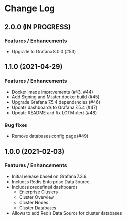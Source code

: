 # Change Log

## 2.0.0 (IN PROGRESS)

### Features / Enhancements

- Upgrade to Grafana 8.0.0 (#53)

## 1.1.0 (2021-04-29)

### Features / Enhancements

- Docker image improvements (#43, #44)
- Add Signing and Master docker build (#45)
- Upgrade Grafana 7.5.4 dependencies (#46)
- Update dashboards to Grafana 7.5.4 (#47)
- Update README and fix LGTM alert (#48)

### Bug fixes

- Remove databases config page (#49)

## 1.0.0 (2021-02-03)

### Features / Enhancements

- Initial release based on Grafana 7.3.6.
- Includes Redis Enterprise Data Source.
- Includes predefined dashboards
  - Enterprise Clusters
  - Cluster Overview
  - Cluster Nodes
  - Cluster Databases
- Allows to add Redis Data Source for cluster databases
